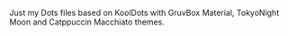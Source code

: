 Just my Dots files based on KoolDots with GruvBox Material, TokyoNight Moon and Catppuccin Macchiato themes.

